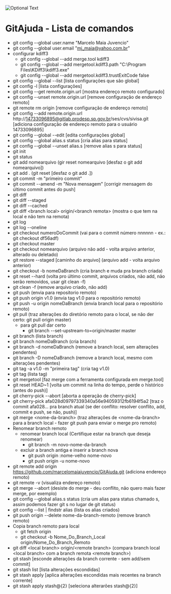 ![Optional Text](../master/img/GitLogo.png)
# GitAjuda - Lista de comandos


- git config --global user.name "Marcelo Maia Juvencio"
- git config --global user.email "mj_maia@yahoo.com.br"
- configurar kdiff3
    - git config --global --add merge.tool kdiff3
    - git config --global --add mergetool.kdiff3.path "C:\Program Files\KDiff3\kdiff3.exe"
    - git config --global --add mergetool.kdiff3.trustExitCode false
- git config --global --list [lista configurações que são global]
- git config -l [lista configurações]
- git config --get remote.origin.url [mostra endereço remoto configurado]
- git config --unset remote.origin.url [remove configuração de endereço remoto]
- git remote rm origin [remove configuração de endereço remoto]
- git config --add remote.origin.url http://14733096895@gitlab.prodesp.sp.gov.br/ses/cvs/sivisa.git [adiciona configuração de endereço remoto para o usuário 14733096895]
- git config --global --edit [edita configurações global]
- git config --global alias.s status [cria alias para status]
- git config --global --unset alias.s [remove alias s para status]
- git init
- git status
- git add nomearquivo (gir reset nomearquivo [desfaz o git add nomearquivo])
- git add . (git reset [desfaz o git add .])
- git commit -m "primeiro commit"
- git commit --amend -m "Nova mensagem" [corrigir mensagem do último commit antes do push]
- git diff
- git diff --staged
- git diff --cached
- git diff \<branch local\> origin/\<branch remota\> (mostra o que tem na local e não tem na remota)
- git log
- git log --oneline
- git checkout numeroDoCommit (vai para o commit número nnnnnn - ex.: git checkout df56adf)
- git checkout master
- git checkout nomearquivo (arquivo não add - volta arquivo anterior, alterado ou deletado)
- git restore --staged [caminho do arquivo] (arquivo add - volta arquivo anterior)
- git checkout -b nomeDaBranch (cria branch e muda pra branch criada)
- git reset --hard (volta pro último commit, arquivos criados, não add, não serão removidos, usar git clean -f)
- git clean -f (remove arquivo criado, não add)
- git push (envia para repositorio remoto)
- git push origin v1.0 (envia tag v1.0 para o repositório remoto)
- git push -u origin nomeDaBranch (envia branch local para o repositório remoto)
- git pull (traz alterações do diretório remoto para o local, se não der certo: git pull origin master)
    - para git pull dar certo
        - git branch --set-upstream-to=origin/master master
- git branch (lista branch)
- git branch nomeDaBranch (cria branch)
- git branch -d nomeDaBranch (remove a branch local, sem alterações pendentes)
- git branch -D nomeDaBranch (remove a branch local, mesmo com alterações pendentes)
- git tag -a v1.0 -m "primeira tag" (cria tag v1.0)
- git tag (lista tag)
- git mergetool [faz merge com a ferramenta configurada em merge.tool]
- git reset HEAD~1 [volta um commit na linha do tempo, perde o histórico (antes do push)]
- git cherry-pick --abort [aborta a operação de cherry-pick]
- git cherry-pick afa028d09797339340a56e94059312fb6194f5a2 [traz o commit afa028... pra branch atual (se der conflito: resolver conflito, add, commit e push, se não, push)]
- git merge \<nome-da-branch> (traz alterações de \<nome-da-branch> para a branch local - fazer git push para enviar o merge pro remoto)
- Renomear branch remoto
    - renomear branch local (Certifique estar na branch que deseja renomear)
        - git branch -m novo-nome-da-branch
    - excluir a branch antiga e inserir a branch nova
        - git push origin :nome-velho nome-novo
        - git push origin -u nome-novo
- git remote add origin https://github.com/marcelomaiajuvencio/GitAjuda.git (adiciona endereço remoto)
- git remote -v (visualiza endereço remoto)
- git merge --abort (desiste do merge - deu conflito, não quero mais fazer merge, por exemplo)
- git config --global alias.s status (cria um alias para status chamado s, assim podemos fazer git s no lugar de git status)
- git config --list | findstr alias (lista os alias criados)
- git push origin --delete nome-da-branch-remoto (remove branch remoto)
- Copia branch remoto para local
    - git fetch origin 
    - git checkout -b Nome_Do_Branch_Local origin/Nome_Do_Branch_Remoto
- git diff \<local branch\> origin/\<remote branch\> (compara branch local \<local branch\> com a branch remota \<remote branch\>)
- git stash [esconde alterações da branch corrente - sem add/sem commit]
- git stash list [lista alterações escondidas]
- git stash apply [aplica alterações escondidas mais recentes na branch corrente]
- git stash apply stash@{2} [seleciona alterarões stash@{2}]
